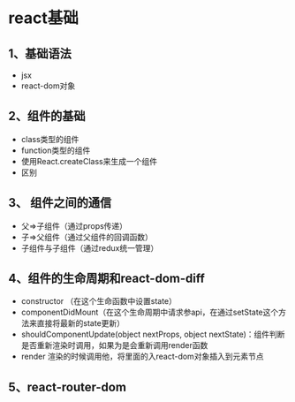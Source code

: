 <!--
 * @Author: your name
 * @Date: 2020-03-04 23:14:28
 * @LastEditTime: 2020-03-04 23:43:23
 * @LastEditors: Please set LastEditors
 * @Description: In User Settings Edit
 * @FilePath: /datahub-master/Users/linqiang/Desktop/react-demo/ppt.md
 -->
# react基础
## 1、基础语法
  * jsx
  * react-dom对象

## 2、组件的基础
  * class类型的组件
  * function类型的组件
  * 使用React.createClass来生成一个组件<!--代办-->
  * 区别
## 3、 组件之间的通信
  * 父=>子组件（通过props传递）
  * 子=>父组件（通过父组件的回调函数）
  * 子组件与子组件（通过redux统一管理）
## 4、组件的生命周期和react-dom-diff
  * constructor （在这个生命函数中设置state）
  * componentDidMount（在这个生命周期中请求参api，在通过setState这个方法来直接将最新的state更新）
  * shouldComponentUpdate(object nextProps, object nextState)：组件判断是否重新渲染时调用，如果为是会重新调用render函数
  * render 渲染的时候调用他，将里面的入react-dom对象插入到元素节点
## 5、react-router-dom
   